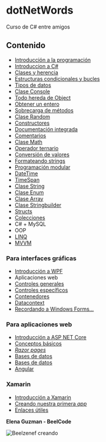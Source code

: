 # dotNetWords
Curso de C# entre amigos

## Contenido

* [Introducción a la programación](general/introProg.md)
* [Introduccion a C#](general/intro.md)
* [Clases y herencia](general/clasesYherencia.md)
* [Estructuras condicionales y bucles](general/estructuras.md)
* [Tipos de datos](general/tiposDatos.md)
* [Clase Console](general/console.md)
* [Todo hereda de Object](general/object.md)
* [Obtener un entero](general/getInt.md)
* [Sobrecarga de métodos](general/sobrecarga.md)
* [Clase Random](general/random.md)
* [Constructores](general/constructor.md)
* [Documentación integrada](general/doc.md)
* [Comentarios](general/comentarios.md)
* [Clase Math](general/math.md)
* [Operador ternario](general/ternario.md)
* [Conversión de valores](general/conversion.md)
* [Formateando strings](general/formatostrings.md)
* [Programación modular](general/progmodular.md)
* [DateTime](general/datetime.md)
* [TimeSpan](general/timespan.md)
* [Clase String](general/string.md)
* [Clase Enum](general/enum.md)
* [Clase Array](general/array.md)
* [Clase Stringbuilder](general/stringbuilder.md)
* [Structs](general/struct.md)
* [Colecciones](general/colecciones.md)
* C# + MySQL
* OOP
* [LINQ](general/linq.md)
* [MVVM](general/mvvm.md)

### Para interfaces gráficas

* [Introducción a WPF](WPF/introWPF.md)
* Aplicaciones web
* [Controles generales](/WPF/controlesGenerales.md)
* [Controles específicos](WPF/controlesEspecificos.md)
* [Contenedores](WPF/contenedores.md)
* [Datacontext](WPF/datacontext.md)
* [Recordando a Windows Forms...](WPF/rememberWinForms.md)

### Para aplicaciones web

* [Introducción a ASP NET Core](anc/intro.md)
* [Conceptos básicos](anc/basic.md)
* [_Razor pages_](anc/razor.md)
* [Bases de datos](anc/bd.md)
* [Bases de datos](anc/angular.md)
* [Angular](anc/angular.md)

### Xamarin

* [Introducción a Xamarin](xam/intro.md)
* [Creando nuestra primera _app_](xam/first.md)
* [Enlaces útiles](xam/tools.md)

**Elena Guzman - BeelCode**

![Beelzenef creando](https://geekstorming.files.wordpress.com/2015/05/creando.png)
